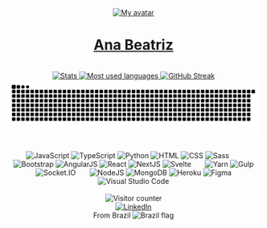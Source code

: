 <div align="center">
	<a href="https://AnaBeatriz190.github.io">
		<img height="100" src="https://raw.githubusercontent.com/josejefferson/josejefferson/master/img/avatar-rounded.webp" alt="My avatar">
		<h1>Ana Beatriz</h1>
	</a>
</div>
&nbsp;
<div align="center">
	<a href="https://github.com/josejefferson?tab=repositories">
		<img height="150em" src="https://github-readme-stats.vercel.app/api?username=AnaBeatriz190&show_icons=true&theme=gruvbox&include_all_commits=true&count_private=true" alt="Stats">
		<img height="150em" src="https://github-readme-stats.vercel.app/api/top-langs/?username=AnaBeatriz190&layout=compact&langs_count=7&theme=gruvbox" alt="Most used languages">
		<img height="150em" src="https://github-readme-streak-stats.herokuapp.com/?user=AnaBeatriz190&theme=dark&background=282828&border=e4e2e2&stroke=555555&ring=d8a52e&currStreakLabel=fd8019&sideNums=8ec07c&sideLabels=8ec07c&currStreakNum=8ec07c" alt="GitHub Streak">
		<picture>
			<source media="(prefers-color-scheme: dark)" srcset="https://raw.githubusercontent.com/AnaBeatriz190/AnaBeatriz190/snake/github-snake-dark.svg" />
			<source media="(prefers-color-scheme: light)" srcset="https://raw.githubusercontent.com/AnaBeatriz190/AnaBeatriz190/snake/github-snake.svg" />
			<img alt="github-snake" src="https://raw.githubusercontent.com/AnaBeatriz190/AnaBeatriz190/snake/github-snake.svg" />
		</picture>
	</a>
</div>

##
<div align="center">
	<img height="30" src="https://cdn.jsdelivr.net/gh/devicons/devicon/icons/javascript/javascript-original.svg" alt="JavaScript" title="JavaScript">
	<img height="30" src="https://cdn.jsdelivr.net/gh/devicons/devicon/icons/typescript/typescript-original.svg" alt="TypeScript" title="TypeScript">
	<img height="30" src="https://cdn.jsdelivr.net/gh/devicons/devicon/icons/python/python-original.svg" alt="Python" title="Python">
	<img height="30" src="https://cdn.jsdelivr.net/gh/devicons/devicon/icons/html5/html5-original.svg" alt="HTML" title="HTML">
	<img height="30" src="https://cdn.jsdelivr.net/gh/devicons/devicon/icons/css3/css3-original.svg" alt="CSS" title="CSS">
	<img height="30" src="https://cdn.jsdelivr.net/gh/devicons/devicon/icons/sass/sass-original.svg" alt="Sass" title="Sass">
	<span width="20">&nbsp;&nbsp;&nbsp;&nbsp;&nbsp;</span>
	<img height="30" src="https://cdn.jsdelivr.net/gh/devicons/devicon/icons/bootstrap/bootstrap-original.svg" alt="Bootstrap" title="Bootstrap">
	<img height="30" src="https://cdn.jsdelivr.net/gh/devicons/devicon/icons/angularjs/angularjs-original.svg" alt="AngularJS" title="AngularJS">
	<img height="30" src="https://cdn.jsdelivr.net/gh/devicons/devicon/icons/react/react-original.svg" alt="React" title="React" />
	<img height="30" src="https://cdn.jsdelivr.net/gh/devicons/devicon/icons/nextjs/nextjs-original.svg" alt="NextJS" title="NextJS" />
	<img height="30" src="https://cdn.jsdelivr.net/gh/devicons/devicon/icons/svelte/svelte-original.svg" alt="Svelte" title="Svelte" />
	<span width="20">&nbsp;&nbsp;&nbsp;&nbsp;&nbsp;</span>
	<img height="30" src="https://cdn.jsdelivr.net/gh/devicons/devicon/icons/yarn/yarn-original.svg" alt="Yarn" title="Yarn">
	<img height="30" src="https://cdn.jsdelivr.net/gh/devicons/devicon/icons/gulp/gulp-plain.svg" alt="Gulp" title="Gulp">
	<img height="30" src="https://cdn.jsdelivr.net/gh/devicons/devicon/icons/socketio/socketio-original.svg" alt="Socket.IO" title="Socket.IO">
	<span width="20">&nbsp;&nbsp;&nbsp;&nbsp;&nbsp;</span>
	<img height="30" src="https://cdn.jsdelivr.net/gh/devicons/devicon/icons/nodejs/nodejs-original.svg" alt="NodeJS" title="NodeJS">
	<img height="30" src="https://cdn.jsdelivr.net/gh/devicons/devicon/icons/mongodb/mongodb-original.svg" alt="MongoDB" title="MongoDB">
	<img height="30" src="https://cdn.jsdelivr.net/gh/devicons/devicon/icons/heroku/heroku-original.svg" alt="Heroku" title="Heroku">
	<img height="30" src="https://cdn.jsdelivr.net/gh/devicons/devicon/icons/figma/figma-original.svg" alt="Figma" title="Figma">
	<img height="30" src="https://cdn.jsdelivr.net/gh/devicons/devicon/icons/vscode/vscode-original.svg" alt="Visual Studio Code" title="Visual Studio Code">
</div>

<br>
<div align="center">
	<img src="https://jd-visitor-counter.jeffersondantas.repl.co/custom/github:josejefferson/count.svg" alt="Visitor counter" title="Visitor counter">
</div>

<div align="center">
	<a href="https://www.linkedin.com/in/jose-jefferson/">
		<img src="https://img.shields.io/badge/LinkedIn-0077B5?style=for-the-badge&logo=linkedin&logoColor=white" alt="LinkedIn">
	</a>
</div>
<div align="center">
	<span>From Brazil</span>
	<img height="12" src="https://raw.githubusercontent.com/josejefferson/josejefferson/master/img/brazil-flag-simplified.webp" alt="Brazil flag">
</div>
